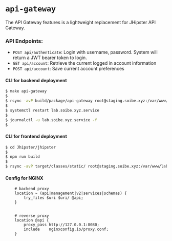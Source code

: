 # `api-gateway`

The API Gateway features is a lightweight replacement for JHipster API Gateway.

### API Endpoints:

- `POST api/authenticate`: Login with username, password. System will return a JWT bearer token to login.
- `GET api/account`: Retrieve the current logged in account information
- `POST api/account`: Save current account preferences


#### CLI for backend deployment


```bash
$ make api-gateway
$ 
$ rsync -avP build/package/api-gateway root@staging.soibe.xyz:/var/www/lab.soibe.xyz/apps/
$ 
$ systemctl restart lab.soibe.xyz.service
$ 
$ journalctl -u lab.soibe.xyz.service -f
$ 
```


#### CLI for frontend deployment

```bash
$ cd Jhipster/jhipster
$ 
$ npm run build
$ 
$ rsync -avP target/classes/static/ root@staging.soibe.xyz:/var/www/lab.soibe.xyz/public/
```

#### Config for NGINX


```
 	# backend proxy
    location ~ (api|management|v2|services|schemas) {
        try_files $uri $uri/ @api;
    }


    # reverse proxy
    location @api {
        proxy_pass http://127.0.0.1:8080;
        include    nginxconfig.io/proxy.conf;
    }
```
